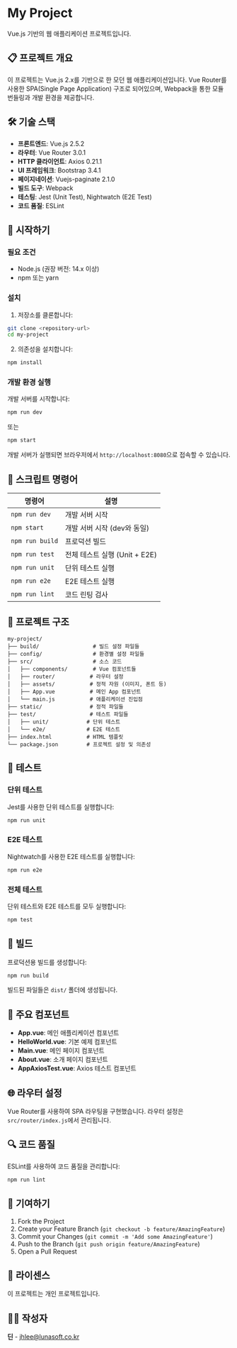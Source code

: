 # My Project

Vue.js 기반의 웹 애플리케이션 프로젝트입니다.

## 📋 프로젝트 개요

이 프로젝트는 Vue.js 2.x를 기반으로 한 모던 웹 애플리케이션입니다. Vue Router를 사용한 SPA(Single Page Application) 구조로 되어있으며, Webpack을 통한 모듈 번들링과 개발 환경을 제공합니다.

## 🛠 기술 스택

- **프론트엔드**: Vue.js 2.5.2
- **라우터**: Vue Router 3.0.1
- **HTTP 클라이언트**: Axios 0.21.1
- **UI 프레임워크**: Bootstrap 3.4.1
- **페이지네이션**: Vuejs-paginate 2.1.0
- **빌드 도구**: Webpack
- **테스팅**: Jest (Unit Test), Nightwatch (E2E Test)
- **코드 품질**: ESLint

## 🚀 시작하기

### 필요 조건

- Node.js (권장 버전: 14.x 이상)
- npm 또는 yarn

### 설치

1. 저장소를 클론합니다:

```bash
git clone <repository-url>
cd my-project
```

2. 의존성을 설치합니다:

```bash
npm install
```

### 개발 환경 실행

개발 서버를 시작합니다:

```bash
npm run dev
```

또는

```bash
npm start
```

개발 서버가 실행되면 브라우저에서 `http://localhost:8080`으로 접속할 수 있습니다.

## 📝 스크립트 명령어

| 명령어          | 설명                          |
| --------------- | ----------------------------- |
| `npm run dev`   | 개발 서버 시작                |
| `npm start`     | 개발 서버 시작 (dev와 동일)   |
| `npm run build` | 프로덕션 빌드                 |
| `npm run test`  | 전체 테스트 실행 (Unit + E2E) |
| `npm run unit`  | 단위 테스트 실행              |
| `npm run e2e`   | E2E 테스트 실행               |
| `npm run lint`  | 코드 린팅 검사                |

## 📁 프로젝트 구조

```
my-project/
├── build/                 # 빌드 설정 파일들
├── config/                # 환경별 설정 파일들
├── src/                   # 소스 코드
│   ├── components/        # Vue 컴포넌트들
│   ├── router/           # 라우터 설정
│   ├── assets/           # 정적 자원 (이미지, 폰트 등)
│   ├── App.vue           # 메인 App 컴포넌트
│   └── main.js           # 애플리케이션 진입점
├── static/               # 정적 파일들
├── test/                 # 테스트 파일들
│   ├── unit/            # 단위 테스트
│   └── e2e/             # E2E 테스트
├── index.html           # HTML 템플릿
└── package.json         # 프로젝트 설정 및 의존성
```

## 🧪 테스트

### 단위 테스트

Jest를 사용한 단위 테스트를 실행합니다:

```bash
npm run unit
```

### E2E 테스트

Nightwatch를 사용한 E2E 테스트를 실행합니다:

```bash
npm run e2e
```

### 전체 테스트

단위 테스트와 E2E 테스트를 모두 실행합니다:

```bash
npm test
```

## 🔧 빌드

프로덕션용 빌드를 생성합니다:

```bash
npm run build
```

빌드된 파일들은 `dist/` 폴더에 생성됩니다.

## 📖 주요 컴포넌트

- **App.vue**: 메인 애플리케이션 컴포넌트
- **HelloWorld.vue**: 기본 예제 컴포넌트
- **Main.vue**: 메인 페이지 컴포넌트
- **About.vue**: 소개 페이지 컴포넌트
- **AppAxiosTest.vue**: Axios 테스트 컴포넌트

## 🌐 라우터 설정

Vue Router를 사용하여 SPA 라우팅을 구현했습니다. 라우터 설정은 `src/router/index.js`에서 관리됩니다.

## 🔍 코드 품질

ESLint를 사용하여 코드 품질을 관리합니다:

```bash
npm run lint
```

## 👥 기여하기

1. Fork the Project
2. Create your Feature Branch (`git checkout -b feature/AmazingFeature`)
3. Commit your Changes (`git commit -m 'Add some AmazingFeature'`)
4. Push to the Branch (`git push origin feature/AmazingFeature`)
5. Open a Pull Request

## 📄 라이센스

이 프로젝트는 개인 프로젝트입니다.

## 👨‍💻 작성자

**딘** - [jhlee@lunasoft.co.kr](mailto:jhlee@lunasoft.co.kr)
